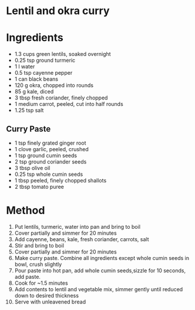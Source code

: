 # Lentil and okra curry 

# Ingredients

* 1.3 cups green lentils, soaked overnight
* 0.25 tsp ground turmeric
* 1 l water
* 0.5 tsp cayenne pepper
* 1 can black beans
* 120 g okra, chopped into rounds
* 85 g kale, diced
* 3 tbsp fresh coriander, finely chopped
* 1 medium carrot, peeled, cut into half rounds
* 1.25 tsp salt

## Curry Paste

* 1 tsp finely grated ginger root
* 1 clove garlic, peeled, crushed
* 1 tsp ground cumin seeds
* 2 tsp ground coriander seeds
* 3 tbsp olive oil
* 0.25 tsp whole cumin seeds
* 1 tbsp peeled, finely chopped shallots
* 2 tbsp tomato puree 

# Method

1. Put lentils, turmeric, water into pan and bring to boil
2. Cover partially and simmer for 20 minutes
3. Add cayenne, beans, kale, fresh coriander, carrots, salt
4. Stir and bring to boil
5. Cover partially and simmer for 20 minutes
6. Make curry paste. Combine all ingredients except whole cumin seeds in bowl, crush slightly
7. Pour paste into hot pan, add whole cumin seeds,sizzle for 10 seconds, add paste.
8. Cook for ~1.5 minutes
9. Add contents to lentil and vegetable mix, simmer gently until reduced down to desired thickness
10. Serve with unleavened bread
